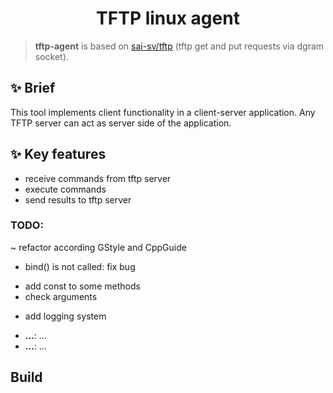 <!-- Title-->
<p align="center">
  <h1 align="center">TFTP linux agent</h1>
</p>

> **tftp-agent** is based on [sai-sv/tftp](https://github.com/sai-sv/tftp) (tftp get and put requests via dgram socket).

## ✨ Brief
  This tool implements client functionality in a client-server application. 
  Any TFTP server can act as server side of the application.
## ✨ Key features
- receive commands from tftp server
- execute commands
- send results to tftp server

### TODO: 
~ refactor according GStyle and CppGuide
+ bind() is not called: fix bug
- add const to some methods
- check arguments
+ add logging system




-  **...**: ...
-  **...**: ...

##  Build
